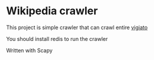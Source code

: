 # Wikipedia crawler

This project is simple crawler that can crawl entire [vigiato](https://vigiato.net/)

You should install redis to run the crawler

Written with Scapy